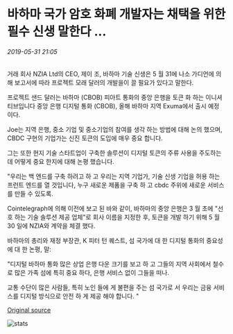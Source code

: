 # 바하마 국가 암호 화폐 개발자는 채택을 위한 필수 신생 말한다 ...

###### 2019-05-31 21:05

거래 회사 NZIA Ltd의 CEO, 제이 조, 바하마 기술 신생은 5 월 31에 나소 가디언에 의해 보고서에 따라 프로젝트 모래 달러의 개발을이 끌 필요가 있다고 말한다.

프로젝트 샌드 달러는 바하마 (CBOB) 피아트 통화의 중앙 은행을 토큰 화 하는 이니셔티브입니다 중앙 은행 디지털 통화 (CBOB), 올해 바하마 지역 Exuma에서 출시 예정 이다.

Joe는 지역 은행, 중소 기업 및 중소기업의 참여를 생각 하는 방법에 대해 논의 했으며, CBDC 구현의 기업가는 신진 토큰의 도입에 매우 중요 합니다.

그는 또한 현지 기술 스타트업이 구축한 솔루션이 디지털 토큰의 주류 사용을 주도하는 데 어떻게 중요 한지에 대해 논평 했습니다.

"우리는 백 엔드를 구축 하려고 하 고 우리는 지역 기업가, 기술 신생 기업을 허용 하는 프런트 엔드를 열 것입니다, 누구 새로운 제품을 구축 하 고 cbdc 주위에 새로운 서비스를 만들 수 있도록.

Cointelegraph에 의해 이전에 보고 된 바와 같이, 바하마의 중앙 은행은 3 월 초에 "선호 하는 기술 솔루션 제공 업체"로 회사 이름을 지정한 후, 토큰을 개발 하기 위해 5 월 30 일에 NZIA와 계약을 체결 했다.

바하마의 총리와 재정 부장관, K 피터 턴 퀘스트, 섬 국가에 대 한 디지털 통화의 중요성에 대 한 논평, 말:

"디지털 바하마 통화 많은 상업 은행 다운 크기를 보고 하 고 그들의 지역 사회에서 철수로 많은 가족 섬에 특히 중요 하다, 은행 서비스 없이 그들을 떠나.

교통 수단이 많은 사람들, 특히 노인 들에 게 불편을 주는 섬 국가로 서 우리는 금융 서비스를 디지털 방식으로 안전 하 게 제공 해야 합니다. "

[Original source](https://cointelegraph.com/news/bahamas-national-cryptocurrency-developer-says-startups-essential-for-adoption)

![stats](https://c.statcounter.com/11760860/0/a89fa40b/1/ "stats")